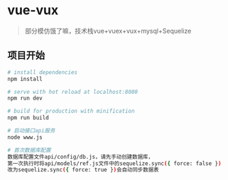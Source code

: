 # vue-vux

> 部分模仿饿了嘛，技术栈vue+vuex+vux+mysql+Sequelize

## 项目开始

``` bash
# install dependencies
npm install

# serve with hot reload at localhost:8080
npm run dev

# build for production with minification
npm run build

# 启动接口api服务
node www.js

# 首次数据库配置
数据库配置文件api/config/db.js，请先手动创建数据库，
第一次执行时将api/models/ref.js文件中的sequelize.sync({ force: false })
改为sequelize.sync({ force: true })会自动同步数据表


